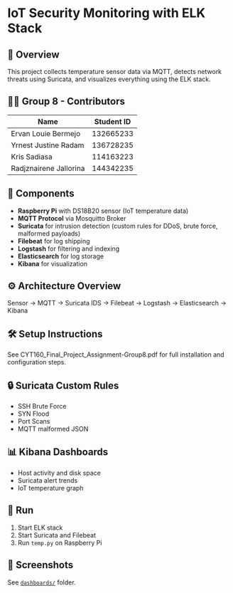# IoT Security Monitoring with ELK Stack

## 📌 Overview
This project collects temperature sensor data via MQTT, detects network threats using Suricata, and visualizes everything using the ELK stack.

## 👨‍💻 Group 8 - Contributors

| Name                    | Student ID   |
|-------------------------|--------------|
| Ervan Louie Bermejo     | 132665233    |
| Yrnest Justine Radam    | 136728235    |
| Kris Sadiasa            | 114163223    |
| Radjznairene Jallorina  | 144342235    |

## 🧩 Components
- **Raspberry Pi** with DS18B20 sensor (IoT temperature data)
- **MQTT Protocol** via Mosquitto Broker
- **Suricata** for intrusion detection (custom rules for DDoS, brute force, malformed payloads)
- **Filebeat** for log shipping
- **Logstash** for filtering and indexing
- **Elasticsearch** for log storage
- **Kibana** for visualization

## ⚙️ Architecture Overview
Sensor → MQTT → Suricata IDS → Filebeat → Logstash → Elasticsearch → Kibana

## 🛠️ Setup Instructions
See CYT160_Final_Project_Assignment-Group8.pdf for full installation and configuration steps.

## 🔒 Suricata Custom Rules
- SSH Brute Force
- SYN Flood
- Port Scans
- MQTT malformed JSON

## 📊 Kibana Dashboards
- Host activity and disk space
- Suricata alert trends
- IoT temperature graph

## 🚀 Run
1. Start ELK stack
2. Start Suricata and Filebeat
3. Run `temp.py` on Raspberry Pi

## 📸 Screenshots
See [`dashboards/`](dashboards/) folder.
